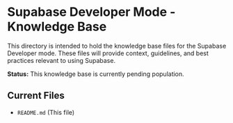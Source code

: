 # Supabase Developer Mode - Knowledge Base

This directory is intended to hold the knowledge base files for the Supabase Developer mode. These files will provide context, guidelines, and best practices relevant to using Supabase.

**Status:** This knowledge base is currently pending population.

## Current Files

*   `README.md` (This file)
